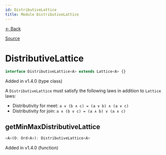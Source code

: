 ```yaml
---
id: DistributiveLattice
title: Module DistributiveLattice
---
```


[← Back](.)

[Source](https://github.com/gcanti/fp-ts/blob/master/src/DistributiveLattice.ts)

# DistributiveLattice

```ts
interface DistributiveLattice<A> extends Lattice<A> {}
```

Added in v1.4.0 (type class)

A `DistributiveLattice` must satisfy the following laws in addition to `Lattice` laws:

- Distributivity for meet: `a ∨ (b ∧ c) = (a ∨ b) ∧ (a ∨ c)`
- Distributivity for join: `a ∧ (b ∨ c) = (a ∧ b) ∨ (a ∧ c)`

## getMinMaxDistributiveLattice

```ts
<A>(O: Ord<A>): DistributiveLattice<A>
```

Added in v1.4.0 (function)
